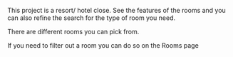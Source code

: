 This project is a resort/ hotel close. See the features of the rooms and you can also refine the search for the type of room you need. 

There are different rooms you can pick from.

If you need to filter out a room you can do so on the Rooms page


